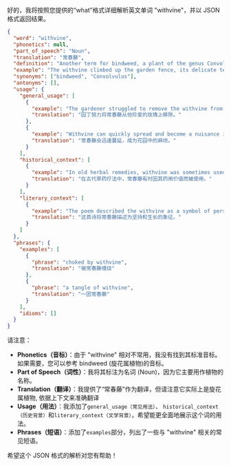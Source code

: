 好的，我将按照您提供的“what”格式详细解析英文单词 "withvine"，并以 JSON 格式返回结果。

```json
{
  "word": "withvine",
  "phonetics": null,
  "part_of_speech": "Noun",
  "translation": "常春藤",
  "definition": "Another term for bindweed, a plant of the genus Convolvulus.",
  "example": "The withvine climbed up the garden fence, its delicate tendrils twining around the wire.",
  "synonyms": ["bindweed", "Convolvulus"],
  "antonyms": [],
  "usage": {
    "general_usage": [
      {
        "example": "The gardener struggled to remove the withvine from his prized roses.",
        "translation": "园丁努力将常春藤从他珍爱的玫瑰上移除。"
      },
      {
        "example": "Withvine can quickly spread and become a nuisance in the garden.",
        "translation": "常春藤会迅速蔓延，成为花园中的麻烦。"
      }
    ],
    "historical_context": [
      {
        "example": "In old herbal remedies, withvine was sometimes used for its medicinal properties.",
        "translation": "在古代草药疗法中，常春藤有时因其药用价值而被使用。"
      }
    ],
    "literary_context": [
      {
        "example": "The poem described the withvine as a symbol of persistence and growth.",
        "translation": "这首诗将常春藤描述为坚持和生长的象征。"
      }
    ]
  },
  "phrases": {
    "examples": [
      {
        "phrase": "choked by withvine",
        "translation": "被常春藤缠绕"
      },
      {
        "phrase": "a tangle of withvine",
        "translation": "一团常春藤"
      }
    ],
    "idioms": []
  }
}
```
请注意：

*   **Phonetics（音标）**：由于 "withvine" 相对不常用，我没有找到其标准音标。如果需要，您可以参考 bindweed (旋花属植物)的音标。
*   **Part of Speech（词性）**：我将其标注为名词 (Noun)，因为它主要用作植物的名称。
*   **Translation（翻译）**：我提供了“常春藤”作为翻译，但请注意它实际上是旋花属植物, 依据上下文来准确翻译
*   **Usage（用法）**：我添加了`general_usage（常见用法）`、 `historical_context（历史背景）`和`literary_context（文学背景）`，希望能更全面地展示这个词的用法。
*   **Phrases（短语）**：添加了`examples`部分，列出了一些与 "withvine" 相关的常见短语。

希望这个 JSON 格式的解析对您有帮助！
 